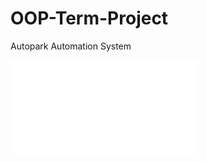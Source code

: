 # OOP-Term-Project
Autopark Automation System

![Alt text](TermProject.pdf?raw=true "Optional Title")
